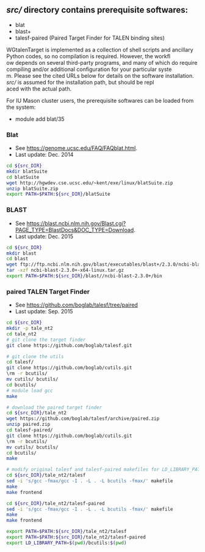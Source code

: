 ## *src/* directory contains prerequisite softwares:
- blat
- blast+
- talesf-paired (Paired Target Finder for TALEN binding sites)

WGtalenTarget is implemented as a collection of shell scripts and ancillary Python codes, so no compilation is required. However, the workfl\
ow depends on several third-party programs, and many of which do require compiling and/or additional configuration for your particular syste\
m. Please see the cited URLs below for details on the software installation. *src/* is assumed for the installation path, but should be repl\
aced with the actual path.

For IU Mason cluster users, the prerequisite softwares can be loaded from the system:
- module add blat/35

### Blat
* See https://genome.ucsc.edu/FAQ/FAQblat.html.
* Last update: Dec. 2014
```bash
cd ${src_DIR}
mkdir blatSuite
cd blatSuite
wget http://hgwdev.cse.ucsc.edu/~kent/exe/linux/blatSuite.zip
unzip blatSuite.zip
export PATH=$PATH:${src_DIR}/blatSuite
```

### BLAST
* See https://blast.ncbi.nlm.nih.gov/Blast.cgi?PAGE_TYPE=BlastDocs&DOC_TYPE=Download.
* Last update: Dec. 2015
```bash
cd ${src_DIR}
mkdir blast
cd blast
wget ftp://ftp.ncbi.nlm.nih.gov/blast/executables/blast+/2.3.0/ncbi-blast-2.3.0+-x64-linux.tar.gz
tar -xzf ncbi-blast-2.3.0+-x64-linux.tar.gz
export PATH=$PATH:${src_DIR}/blast//ncbi-blast-2.3.0+/bin
```

### paired TALEN Target Finder
* See https://github.com/boglab/talesf/tree/paired
* Last update: Sep. 2015
```bash
cd ${src_DIR}
mkdir -p tale_nt2
cd tale_nt2
# git clone the target finder
git clone https://github.com/boglab/talesf.git

# git clone the utils
cd talesf/
git clone https://github.com/boglab/cutils.git
\rm -r bcutils/
mv cutils/ bcutils/
cd bcutils/
# module load gcc
make

# download the paired target finder
cd ${src_DIR}/tale_nt2
wget https://github.com/boglab/talesf/archive/paired.zip
unzip paired.zip
cd talesf-paired/
git clone https://github.com/boglab/cutils.git
\rm -r bcutils/
mv cutils/ bcutils/
cd bcutils/
make

# modify original talesf and talesf-paired makefiles for LD_LIBRARY_PATH error
cd ${src_DIR}/tale_nt2/talesf
sed -i 's/gcc -fmax/gcc -I . -L . -L bcutils -fmax/' makefile
make
make frontend

cd ${src_DIR}/tale_nt2/talesf-paired
sed -i 's/gcc -fmax/gcc -I . -L . -L bcutils -fmax/' makefile
make
make frontend

export PATH=$PATH:${src_DIR}/tale_nt2/talesf
export PATH=$PATH:${src_DIR}/tale_nt2/talesf-paired
export LD_LIBRARY_PATH=$(pwd)/bcutils:$(pwd)
```
